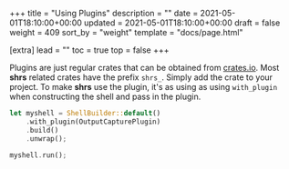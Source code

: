 +++
title = "Using Plugins"
description = ""
date = 2021-05-01T18:10:00+00:00
updated = 2021-05-01T18:10:00+00:00
draft = false
weight = 409
sort_by = "weight"
template = "docs/page.html"

[extra]
lead = ""
toc = true
top = false
+++

Plugins are just regular crates that can be obtained from
[crates.io](https://crates.io/). Most **shrs** related crates have the prefix
`shrs_`. Simply add the crate to your project. To make **shrs** use the plugin,
it's as using as using `with_plugin` when constructing the shell and pass in
the plugin.
```rust
let myshell = ShellBuilder::default()
    .with_plugin(OutputCapturePlugin)
    .build()
    .unwrap();

myshell.run();
```

